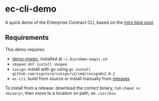 # ec-cli-demo
A quick demo of the Enterprise Contract CLI, based on the [intro blog post](https://enterprisecontract.dev/posts/introducing-the-enterprise-contract/).

## Requirements

This demo requires:

- [demo-magic](https://github.com/paxtonhare/demo-magic), installed at `~/.bin/demo-magic.sh`:
- `skopeo`: `dnf install skopeo`
- `cosign`: install with go using `go install github.com/sigstore/cosign/v2/cmd/cosign@v2.0.2`
- `ec-cli`: build from source or install manually from [releases](https://github.com/enterprise-contract/ec-cli)

To install from a release: download the correct binary, run `chmod +x <binary>`, then move to a location on path, ex. `/usr/bin`.
